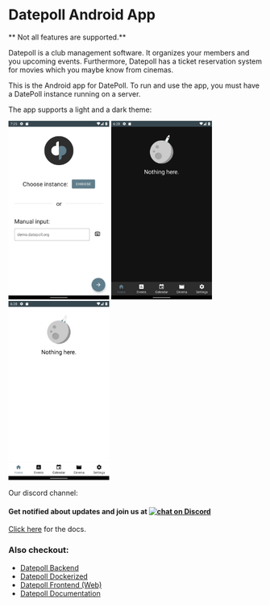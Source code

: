 # Datepoll Android App
** Not all features are supported.**

Datepoll is a club management software. It organizes your members and you upcoming events.
Furthermore, Datepoll has a ticket reservation system for movies which you maybe know from cinemas.

This is the Android app for DatePoll. To run and use the app, you must have a DatePoll instance running on a server. 

The app supports a light and a dark theme:


<img src="/sc/v1.1_login_light.png" width="200px" float="left" />
<img src="/sc/v1.1_main_dark.png" width="200px" float="left" />
<img src="/sc/v1.1_main_light.png" width="200px" float="left" />




Our discord channel:
<h4>
    Get notified about updates and join us at
    <a href="https://discord.gg/Tc5kAH5zhH">
        <img src="https://img.shields.io/discord/697139052717146123?logo=discord&style=for-the-badge" alt="chat on Discord">
    </a>
</h4>

[Click here](https://docs.datepoll.org/) for the docs.

### Also checkout: 
- [Datepoll Backend](https://gitlab.com/BuergerkorpsEggenburg/datepoll-backend-php)
- [Datepoll Dockerized](https://gitlab.com/BuergerkorpsEggenburg/datepoll-dockerized)
- [Datepoll Frontend (Web)](https://gitlab.com/BuergerkorpsEggenburg/datepoll-frontend)
- [Datepoll Documentation](https://gitlab.com/BuergerkorpsEggenburg/datepoll-documentation)

